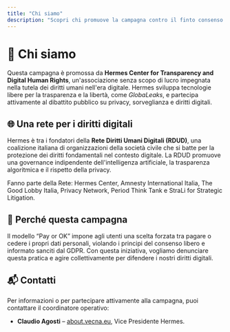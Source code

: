 ```yaml
---
title: "Chi siamo"
description: "Scopri chi promuove la campagna contro il finto consenso digitale e come partecipare."
---
```


# 🤝 Chi siamo

Questa campagna è promossa da **Hermes Center for Transparency and Digital Human Rights**, un'associazione senza scopo di lucro impegnata nella tutela dei diritti umani nell'era digitale. Hermes sviluppa tecnologie libere per la trasparenza e la libertà, come *GlobaLeaks*, e partecipa attivamente al dibattito pubblico su privacy, sorveglianza e diritti digitali.

## 🌐 Una rete per i diritti digitali

Hermes è tra i fondatori della **Rete Diritti Umani Digitali (RDUD)**, una coalizione italiana di organizzazioni della società civile che si batte per la protezione dei diritti fondamentali nel contesto digitale. La RDUD promuove una governance indipendente dell'intelligenza artificiale, la trasparenza algoritmica e il rispetto della privacy.

Fanno parte della Rete: Hermes Center, Amnesty International Italia, The Good Lobby Italia, Privacy Network, Period Think Tank e StraLi for Strategic Litigation.

## 📣 Perché questa campagna

Il modello “Pay or OK” impone agli utenti una scelta forzata tra pagare o cedere i propri dati personali, violando i principi del consenso libero e informato sanciti dal GDPR. Con questa iniziativa, vogliamo denunciare questa pratica e agire collettivamente per difendere i nostri diritti digitali.

## 📬 Contatti

Per informazioni o per partecipare attivamente alla campagna, puoi contattare il coordinatore operativo:

- **Claudio Agosti** – [about.vecna.eu](https://about.vecna.eu), Vice Presidente Hermes.


